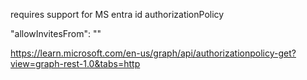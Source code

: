 requires support for MS entra id authorizationPolicy

"allowInvitesFrom": ""

https://learn.microsoft.com/en-us/graph/api/authorizationpolicy-get?view=graph-rest-1.0&tabs=http